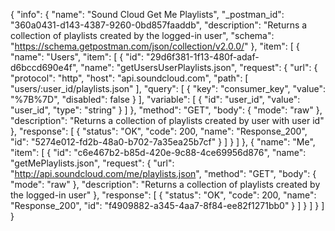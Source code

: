{
  "info": {
    "name": "Sound Cloud Get Me Playlists",
    "_postman_id": "360a0431-d143-4387-9260-0bd857faaddb",
    "description": "Returns a collection of playlists created by the logged-in user",
    "schema": "https://schema.getpostman.com/json/collection/v2.0.0/"
  },
  "item": [
    {
      "name": "Users",
      "item": [
        {
          "id": "29d6f381-1f13-480f-adaf-d6bccd690e4f",
          "name": "getUsersUserPlaylists.json",
          "request": {
            "url": {
              "protocol": "http",
              "host": "api.soundcloud.com",
              "path": [
                "users/:user_id/playlists.json"
              ],
              "query": [
                {
                  "key": "consumer_key",
                  "value": "%7B%7D",
                  "disabled": false
                }
              ],
              "variable": [
                {
                  "id": "user_id",
                  "value": "user_id",
                  "type": "string"
                }
              ]
            },
            "method": "GET",
            "body": {
              "mode": "raw"
            },
            "description": "Returns a collection of playlists created by user with user id"
          },
          "response": [
            {
              "status": "OK",
              "code": 200,
              "name": "Response_200",
              "id": "5274e012-fd2b-48a0-b702-7a35ea25b7cf"
            }
          ]
        }
      ]
    },
    {
      "name": "Me",
      "item": [
        {
          "id": "c6e467b2-b85d-420e-9c88-4ce69956d876",
          "name": "getMePlaylists.json",
          "request": {
            "url": "http://api.soundcloud.com/me/playlists.json",
            "method": "GET",
            "body": {
              "mode": "raw"
            },
            "description": "Returns a collection of playlists created by the logged-in user"
          },
          "response": [
            {
              "status": "OK",
              "code": 200,
              "name": "Response_200",
              "id": "f4909882-a345-4aa7-8f84-ee82f1271bb0"
            }
          ]
        }
      ]
    }
  ]
}